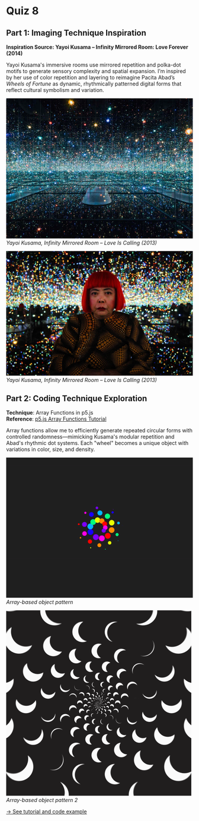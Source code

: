 # Quiz 8

## Part 1: Imaging Technique Inspiration

**Inspiration Source: Yayoi Kusama – Infinity Mirrored Room: Love Forever (2014)**

Yayoi Kusama's immersive rooms use mirrored repetition and polka-dot motifs to generate sensory complexity and spatial expansion. I’m inspired by her use of color repetition and layering to reimagine Pacita Abad’s *Wheels of Fortune* as dynamic, rhythmically patterned digital forms that reflect cultural symbolism and variation.

![An image of the Kusama Infinity Room](ps_project/assets/kusama_the_souls_of_millions_1.jpg.webp)
*Yayoi Kusama, Infinity Mirrored Room – Love Is Calling (2013)*

![An image of the Kusama Infinity Room](ps_project/assets/1225334.jpg)
*Yayoi Kusama, Infinity Mirrored Room – Love Is Calling (2013)*

## Part 2: Coding Technique Exploration

**Technique**: Array Functions in p5.js  
**Reference**: [p5.js Array Functions Tutorial](https://happycoding.io/tutorials/p5js/array-functions)

Array functions allow me to efficiently generate repeated circular forms with controlled randomness—mimicking Kusama's modular repetition and Abad's rhythmic dot systems. Each "wheel" becomes a unique object with variations in color, size, and density.

![An image of the example using array of objects](ps_project/assets/ae361b82f1a74167fb5843ddcb2837da.gif)  
*Array-based object pattern*

![An image of the second example using array of objects](ps_project/assets/Rotational%20fluctuation.gif)
*Array-based object pattern 2*

[→ See tutorial and code example](https://happycoding.io/tutorials/p5js/array-functions)

